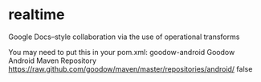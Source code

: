 realtime
========

Google Docs–style collaboration via the use of operational transforms


You may need to put this in your pom.xml:
<repository>
  <id>goodow-android</id>
  <name>Goodow Android Maven Repository</name>
  <url>https://raw.github.com/goodow/maven/master/repositories/android/</url>
  <snapshots>
    <enabled>false</enabled>
  </snapshots>
</repository>
